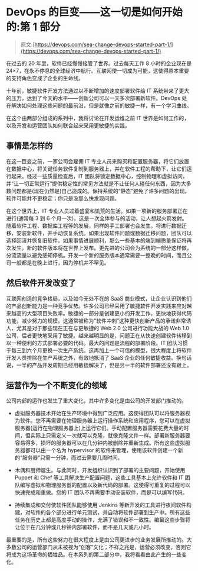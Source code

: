 # DevOps 的巨变——这一切是如何开始的:第 1 部分

> 原文:[https://devops.com/sea-change-devops-started-part-1/](https://devops.com/sea-change-devops-started-part-1/)

在过去的 20 年里，软件已经慢慢接管了世界。过去每天工作 8 小时的企业现在是 24×7，在永不停息的全球经济中航行。互联网使一切成为可能，这使得原本重要的支持角色变成了企业的生命线。

十年前，敏捷软件开发方法通过以不断增加的速度部署软件给 IT 系统带来了更大的压力，达到了今天的水平——创新公司可以一天多次部署新软件。DevOps 处在解决如何处理这些问题的最前沿，但是就像之前的敏捷一样，有一个学习曲线。

在这个由两部分组成的系列中，我将讨论在开发运维之前 IT 世界是如何工作的，以及开发和运营团队如何联合起来采用更敏捷的实践。

## 事情是怎样的

在这一巨变之前，一家公司会雇佣 IT 专业人员来购买和配置服务器，将它们放置在数据中心，将关键任务软件复制到服务器上，并在软件工程的帮助下，让它们运行起来。经过一些质量检查后，IT 团队将锁定数据中心，控制物理和虚拟访问，并“让一切正常运行”提供稳定性的常见方法就是不让任何人碰任何东西，因为大多数问题都是(现在仍然是)自己造成的。保持系统的“静态”避免了许多问题的出现。软件可能并不更稳定；你只是没那么快发现问题。

在这个世界上，IT 专业人员过着盛宴和饥荒的生活。如果一项新的服务部署正在进行(通常每 3 到 6 个月一次)，这是一次全体参与的活动，让人想起火箭发射。随着软件工程、数据库工程等的发展，同样的手工部署也会发生。将进行数据迁移，安装新软件，并手动恢复系统。如果出现软件问题或数据迁移问题，团队可以选择回滚并恢复旧软件。如果事情进展顺利，那么一些基本的端到端质量保证将再次发生，新的软件版本将在世界上发布。更先进的公司会为系统的一部分这样做，分流流量以避免感知停机。开发一个新的服务版本通常需要一整晚的时间，而且公司一般都是在晚上进行，因为停机并不罕见。

## 然后软件开发改变了

互联网创造的竞争格局，以及如今无处不在的 SaaS 商业模式，让企业认识到他们的产品创新能力是一种竞争优势。许多公司已经采用了敏捷软件开发实践来应对越来越高的大型项目失败率。敏捷的一部分是创建更小的开发工作，更快地获得代码功能，减少努力的规模。这通常被称为“软件冲刺”这种更快创新产品的承诺非常诱人，尤其是对于那些现在正在与更敏捷的 Web 2.0 公司进行功能大战的 Web 1.0 公司，后者更快地采用了敏捷。越来越明显的是，问题正在从快速创建软件转移到以一种便利的方式部署必要的代码。最大的问题是流程的部署阶段。IT 团队习惯于每三到六个月更换一次生产系统。这再加上一个可信的模型，很大程度上将软件开发人员排除在生产系统之外，有效地抵消了 SaaS 企业的任何敏捷收益。换句话说，一半的产品开发周期已经用敏捷解决了，但是另一半的软件部署还没有跟上。

## 运营作为一个不断变化的领域

公司内部的运作也发生了重大变化，其中许多变化是由公司的开发部门推动的。

*   虚拟服务器技术开始在生产环境中得到广泛应用。这使得团队可以将服务器视为软件。您不再需要在物理服务器上运行操作系统和应用程序，您可以在虚拟服务器(运行在物理服务器上)上运行它们。手动配置服务器需要花费大量的时间，但实际上只需定义一次就可以克隆，就像克隆文件一样。部署新服务器要容易得多，损坏的服务器可以在几分钟内被删除并重新生成。所有这些虚拟服务器都可以由一个名为 hypervisor 的软件来管理，使用该软件创建一个新的“服务器”只需一分钟，而过去需要几周时间。

*   木偶和厨师诞生。与此同时，开发组织认识到了部署的主要问题，开始使用 Puppet 和 Chef 等工具解决生产配置问题，这些工具基本上允许软件和 IT 团队编写虚拟和物理服务器的配置以及新代码的部署。这使得可重复的过程可以快速完成和重做。您的 IT 团队不再需要手动安装软件，而是可以编写代码。

*   持续集成和交付使软件团队能够使用 Jenkins 等新开发的工具进行夜间软件构建，对软件的各个部分进行单元测试，并自动将软件部署到生产中。所有这些任务在历史上都是高度手动的操作，充满了错误和不一致性。编纂这些步骤将让位于在几分钟或几秒钟内部署软件，而不是几天或几小时。

最重要的是，所有这些努力在很大程度上是由公司更进步的业务发展所推动的。大多数公司的运营部门从未被视为“创客”文化；不祥之兆是，运营必须改变，否则它将成为这场革命的牺牲品。在本系列的第二部分中，我将看看由此产生的一些变化。